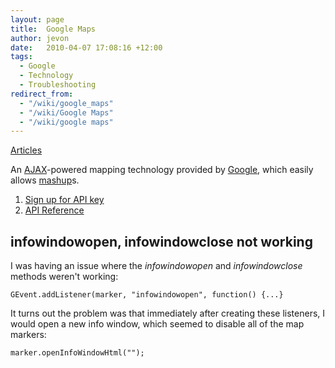 ```yaml
---
layout: page
title:  Google Maps
author: jevon
date:   2010-04-07 17:08:16 +12:00
tags:
  - Google
  - Technology
  - Troubleshooting
redirect_from:
  - "/wiki/google_maps"
  - "/wiki/Google Maps"
  - "/wiki/google maps"
---
```


[Articles](Articles.md)

An [AJAX](AJAX.md)-powered mapping technology provided by [Google](google.md), which easily allows [mashup](mashup.md)s.

1. <a href="http://code.google.com/apis/maps/signup.html">Sign up for API key</a>
1. <a href="http://code.google.com/apis/maps/documentation/reference.html">API Reference</a>

## infowindowopen, infowindowclose not working
I was having an issue where the _infowindowopen_ and _infowindowclose_ methods weren't working:

`GEvent.addListener(marker, "infowindowopen", function() {...}`

It turns out the problem was that immediately after creating these listeners, I would open a new info window, which seemed to disable all of the map markers:

`marker.openInfoWindowHtml("");`
